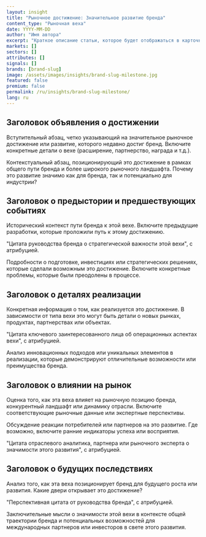 ```yaml
---
layout: insight
title: "Рыночное достижение: Значительное развитие бренда"
content_type: "Рыночная веха"
date: YYYY-MM-DD
author: "Имя автора"
excerpt: "Краткое описание статьи, которое будет отображаться в карточках на главной странице и в результатах поиска. Должно привлекать внимание и точно передавать содержание (2-3 предложения)."
markets: []
sectors: []
attributes: []
signals: []
brands: [brand-slug]
image: /assets/images/insights/brand-slug-milestone.jpg
featured: false
premium: false
permalink: /ru/insights/brand-slug-milestone/
lang: ru
---
```


## Заголовок объявления о достижении

Вступительный абзац, четко указывающий на значительное рыночное достижение или развитие, которого недавно достиг бренд. Включите конкретные детали о вехе (расширение, партнерство, награда и т.д.).

Контекстуальный абзац, позиционирующий это достижение в рамках общего пути бренда и более широкого рыночного ландшафта. Почему это развитие значимо как для бренда, так и потенциально для индустрии?

## Заголовок о предыстории и предшествующих событиях

Исторический контекст пути бренда к этой вехе. Включите предыдущие разработки, которые проложили путь к этому достижению.

"Цитата руководства бренда о стратегической важности этой вехи", с атрибуцией.

Подробности о подготовке, инвестициях или стратегических решениях, которые сделали возможным это достижение. Включите конкретные проблемы, которые были преодолены в процессе.

## Заголовок о деталях реализации

Конкретная информация о том, как реализуется это достижение. В зависимости от типа вехи это могут быть детали о новых рынках, продуктах, партнерствах или объектах.

"Цитата ключевого заинтересованного лица об операционных аспектах вехи", с атрибуцией.

Анализ инновационных подходов или уникальных элементов в реализации, которые демонстрируют отличительные возможности или преимущества бренда.

## Заголовок о влиянии на рынок

Оценка того, как эта веха влияет на рыночную позицию бренда, конкурентный ландшафт или динамику отрасли. Включите соответствующие рыночные данные или экспертные перспективы.

Обсуждение реакции потребителей или партнеров на это развитие. Где возможно, включите ранние индикаторы успеха или восприятия.

"Цитата отраслевого аналитика, партнера или рыночного эксперта о значимости этого развития", с атрибуцией.

## Заголовок о будущих последствиях

Анализ того, как эта веха позиционирует бренд для будущего роста или развития. Какие двери открывает это достижение?

"Перспективная цитата от руководства бренда", с атрибуцией.

Заключительные мысли о значимости этой вехи в контексте общей траектории бренда и потенциальных возможностей для международных партнеров или инвесторов в свете этого развития.
